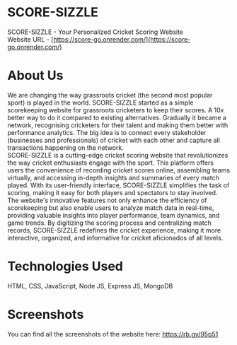 # SCORE-SIZZLE

SCORE-SIZZLE - Your Personalized Cricket Scoring Website<br/>
Website URL - [https://score-go.onrender.com/](https://score-go.onrender.com/)

# About Us

We are changing the way grassroots cricket (the second most popular sport) is played in the world. SCORE-SIZZLE started as a simple scorekeeping website for grassroots cricketers to keep their scores. A 10x better way to do it compared to existing alternatives. Gradually it became a network, recognising cricketers for their talent and making them better with performance analytics. The big idea is to connect every stakeholder (businesses and professionals) of cricket with each other and capture all transactions happening on the network.<br/>
SCORE-SIZZLE is a cutting-edge cricket scoring website that revolutionizes the way cricket enthusiasts engage with the sport. This platform offers users the convenience of recording cricket scores online, assembling teams virtually, and accessing in-depth insights and summaries of every match played. With its user-friendly interface, SCORE-SIZZLE simplifies the task of scoring, making it easy for both players and spectators to stay involved. The website's innovative features not only enhance the efficiency of scorekeeping but also enable users to analyze match data in real-time, providing valuable insights into player performance, team dynamics, and game trends. By digitizing the scoring process and centralizing match records, SCORE-SIZZLE redefines the cricket experience, making it more interactive, organized, and informative for cricket aficionados of all levels.<br/>

# Technologies Used

HTML, CSS, JavaScript, Node JS, Express JS, MongoDB

# Screenshots

You can find all the screenshots of the website here: https://rb.gy/95p51
